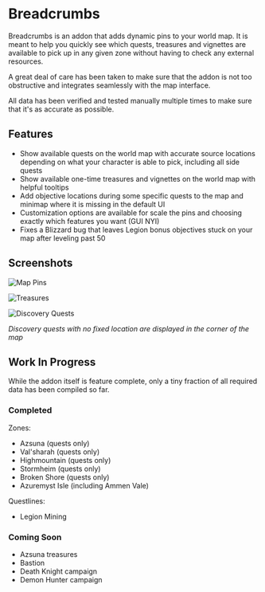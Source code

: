 # Breadcrumbs

Breadcrumbs is an addon that adds dynamic pins to your world map. It is meant to help you quickly see which quests, treasures and vignettes are available to pick up in any given zone without having to check any external resources.

A great deal of care has been taken to make sure that the addon is not too obstructive and integrates seamlessly with the map interface.

All data has been verified and tested manually multiple times to make sure that it's as accurate as possible.

## Features

- Show available quests on the world map with accurate source locations depending on what your character is able to pick, including all side quests
- Show available one-time treasures and vignettes on the world map with helpful tooltips
- Add objective locations during some specific quests to the map and minimap where it is missing in the default UI
- Customization options are available for scale the pins and choosing exactly which features you want (GUI NYI)
- Fixes a Blizzard bug that leaves Legion bonus objectives stuck on your map after leveling past 50

## Screenshots

![Map Pins](https://i.imgur.com/k3zVLC9.png)

![Treasures](https://i.imgur.com/qahmcqj.png)

![Discovery Quests](https://i.imgur.com/DiOxFIm.png)

*Discovery quests with no fixed location are displayed in the corner of the map*

## Work In Progress

While the addon itself is feature complete, only a tiny fraction of all required data has been compiled so far.

### Completed

Zones:
- Azsuna (quests only)
- Val'sharah (quests only)
- Highmountain (quests only)
- Stormheim (quests only)
- Broken Shore (quests only)
- Azuremyst Isle (including Ammen Vale)

Questlines:
- Legion Mining

### Coming Soon

- Azsuna treasures
- Bastion
- Death Knight campaign
- Demon Hunter campaign

